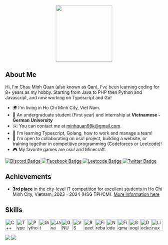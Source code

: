 <div align="center">
  <img width=180 src="https://avatars.githubusercontent.com/callmeqan"/>
</div>
<h2>About Me</h2>
<p>Hi, I'm Chau Minh Quan (also known as Qan), I've been learning coding for 8+ years as my hobby. Starting from Java to PHP then Python and Javascript, and now working on Typescript and Go!</p>
<ul>
<li>🌍  I'm living in Ho Chi Minh City, Viet Nam.</li>
<li>🏫  An undergraduate student (First year) and internship at <b>Vietnamese - German University</b></li>
<li>✉️  You can contact me at <a href="mailto:minhquan99k@gmail.com">minhquan99k@gmail.com</a>.</li>
<li>🧠  I'm learning Typescript, Golang, how to work and manage a team!</li>
<li>🤝  I'm open to collaborating on osu! project, building a website, or training together in competitive programming (Codeforces or Leetcode)!</li>
<li>🎮  My favorite games are osu! and Minecraft.</li>
</ul>

<a href="https://discord.com/users/603460160307855371">
  <img src="https://img.shields.io/badge/@qanthehulk-5865F2?style=for-the-badge&logo=discord&logoColor=white" alt="Discord Badge"/>
</a>
<a href="https://www.facebook.com/qan.discord/">
  <img src="https://img.shields.io/badge/Minh_Quan-1877F2?style=for-the-badge&logo=facebook&logoColor=white" alt="Facebook Badge"/>
</a>
<a href="https://leetcode.com/u/CallMeQan/">
  <img src="https://img.shields.io/badge/CallMeQan-1a1a1a?style=for-the-badge&logo=leetcode&logoColor=ffa116" alt="Leetcode Badge"/>
</a>
<a href="https://x.com/qanthehulk">
  <img src="https://img.shields.io/badge/@qanthehulk-black?style=for-the-badge&logo=X&logoColor=white" alt="Twitter Badge"/>
</a>

<h2>Achievements</h2>
<ul>
<li><b>3rd place</b> in the city-level IT competition for excellent students in Ho Chi Minh City, Vietnam, 2023 - 2024 (HSG TPHCM). <a href="https://github.com/CallMeQan/Homework">More information here</a></li>
</ul>

<h2>Skills</h2>
<p align="left">
<a href="https://docs.microsoft.com/en-us/cpp/?view=msvc-170" target="_blank" rel="noreferrer"><img src="https://raw.githubusercontent.com/danielcranney/readme-generator/main/public/icons/skills/cplusplus-colored.svg" width="36" height="36" alt="C++" /></a><a href="https://www.typescriptlang.org/" target="_blank" rel="noreferrer"><img src="https://raw.githubusercontent.com/danielcranney/readme-generator/main/public/icons/skills/typescript-colored.svg" width="36" height="36" alt="TypeScript" /></a><a href="https://www.python.org/" target="_blank" rel="noreferrer"><img src="https://raw.githubusercontent.com/danielcranney/readme-generator/main/public/icons/skills/python-colored.svg" width="36" height="36" alt="Python" /></a><a href="https://git-scm.com/" target="_blank" rel="noreferrer"><img src="https://raw.githubusercontent.com/danielcranney/readme-generator/main/public/icons/skills/git-colored.svg" width="36" height="36" alt="Git" /></a><a href="https://www.oracle.com/java/" target="_blank" rel="noreferrer"><img src="https://raw.githubusercontent.com/danielcranney/readme-generator/main/public/icons/skills/java-colored.svg" width="36" height="36" alt="Java" /></a><a href="https://www.gnu.org/software/bash/" target="_blank" rel="noreferrer"><img src="https://raw.githubusercontent.com/danielcranney/readme-generator/main/public/icons/skills/gnubash.svg" width="36" height="36" alt="GNU Bash" /></a><a href="https://code.visualstudio.com/" target="_blank" rel="noreferrer"><img src="https://raw.githubusercontent.com/danielcranney/readme-generator/main/public/icons/skills/visualstudiocode.svg" width="36" height="36" alt="VS Code" /></a><a href="https://reactjs.org/" target="_blank" rel="noreferrer"><img src="https://raw.githubusercontent.com/danielcranney/readme-generator/main/public/icons/skills/react-colored.svg" width="36" height="36" alt="React" /></a><a href="https://firebase.google.com/" target="_blank" rel="noreferrer"><img src="https://raw.githubusercontent.com/danielcranney/readme-generator/main/public/icons/skills/firebase-colored.svg" width="36" height="36" alt="Firebase" /></a><a href="https://nodejs.org/en/" target="_blank" rel="noreferrer"><img src="https://raw.githubusercontent.com/danielcranney/readme-generator/main/public/icons/skills/nodejs-colored.svg" width="36" height="36" alt="NodeJS" /></a><a href="https://www.figma.com/" target="_blank" rel="noreferrer"><img src="https://raw.githubusercontent.com/danielcranney/readme-generator/main/public/icons/skills/figma-colored.svg" width="36" height="36" alt="Figma" /></a><a href="https://cloud.google.com/" target="_blank" rel="noreferrer"><img src="https://raw.githubusercontent.com/danielcranney/readme-generator/main/public/icons/skills/googlecloud-colored.svg" width="36" height="36" alt="Google Cloud" /></a><a href="https://www.docker.com/" target="_blank" rel="noreferrer"><img src="https://raw.githubusercontent.com/danielcranney/readme-generator/main/public/icons/skills/docker-colored.svg" width="36" height="36" alt="Docker" /></a><a href="https://www.linux.org" target="_blank" rel="noreferrer"><img src="https://raw.githubusercontent.com/danielcranney/readme-generator/main/public/icons/skills/linux-colored.svg" width="36" height="36" alt="Linux" /></a>
</p>

<div id="stats">
  <a href="#">
    <img align="left" src="https://github-readme-stats.vercel.app/api?username=CallMeQan&count_private=true&show_icons=true&theme=radical" />
  </a>

<a href="#">
    <img align="center" src="https://github-readme-stats.vercel.app/api/top-langs/?username=CallMeQan&layout=compact&theme=vision-friendly-dark" />
  </a>
</div>
